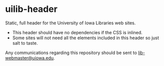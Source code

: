 # uilib-header

Static, full header for the University of Iowa Libraries web sites. 

- This header should have no dependencies if the CSS is inlined.
- Some sites will not need all the elements included in this header so just salt to taste.

Any communications regarding this repository should be sent to lib-webmaster@uiowa.edu.
